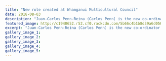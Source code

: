```yaml
---
title: "New role created at Whanganui Multicultural Council"
date: 2018-08-03
description: "Juan-Carlos Penn-Reina (Carlos Penn) is the new co-ordinator for the Multicultural Council of RangitÄ«kei/ Whanganui..."
featured_image: http://c1940652.r52.cf0.rackcdn.com/5b66c4b1b8d39a6d0500060e/carlos-penn-3-aug-2018-chron.jpg
excerpt: "Juan-Carlos Penn-Reina (Carlos Penn) is the new co-ordinator for the Multicultural Council of RangitÄ«kei/Whanganui."
gallery_image_1: 
gallery_image_2: 
gallery_image_3: 
gallery_image_4: 
gallery_image_5: 
---
```

